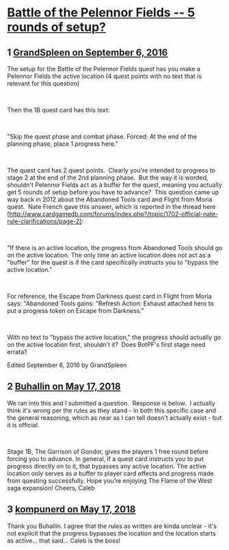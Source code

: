 # [Battle of the Pelennor Fields -- 5 rounds of setup?](https://community.fantasyflightgames.com/topic/229470-battle-of-the-pelennor-fields-5-rounds-of-setup/)

## 1 [GrandSpleen on September 6, 2016](https://community.fantasyflightgames.com/topic/229470-battle-of-the-pelennor-fields-5-rounds-of-setup/?do=findComment&comment=2402507)

The setup for the Battle of the Pelennor Fields quest has you make a Pelennor Fields the active location (4 quest points with no text that is relevant for this question)

 

Then the 1B quest card has this text:

 

"Skip the quest phase and combat phase.
Forced: At the end of the planning phase, place 1 progress here."

 

The quest card has 2 quest points.  Clearly you're intended to progress to stage 2 at the end of the 2nd planning phase.  But the way it is worded, shouldn't Pelennor Fields act as a buffer for the quest, meaning you actually get 5 rounds of setup before you have to advance?  This question came up way back in 2012 about the Abandoned Tools card and Flight from Moria quest.  Nate French gave this answer, which is reported in the thread here [http://www.cardgamedb.com/forums/index.php?/topic/1702-official-nate-rule-clarifications/page-2]:

 

"If there is an active location, the progress from Abandoned Tools should go on the active location. The only time an active location does not act as a "buffer" for the quest is if the card specifically instructs you to "bypass the active location."

 

For reference, the Escape from Darkness quest card in Flight from Moria says: "Abandoned Tools gains: "Refresh Action: Exhaust attached hero to put a progress token on Escape from Darkness." 

 

With no text to "bypass the active location," the progress should actually go on the active location first, shouldn't it?  Does BotPF's first stage need errata?

Edited September 6, 2016 by GrandSpleen

## 2 [Buhallin on May 17, 2018](https://community.fantasyflightgames.com/topic/229470-battle-of-the-pelennor-fields-5-rounds-of-setup/?do=findComment&comment=3335025)

We ran into this and I submitted a question.  Response is below.  I actually think it's wrong per the rules as they stand - in both this specific case and the general reasoning, which as near as I can tell doesn't actually exist - but it is official.

 

Stage 1B, The Garrison of Gondor, gives the players 1 free round before forcing you to advance. In general, if a quest card instructs you to put progress directly on to it, that bypasses any active location. The active location only serves as a buffer to player card effects and progress made from questing successfully.
Hope you’re enjoying The Flame of the West saga expansion!
Cheers,
Caleb

## 3 [kompunerd on May 17, 2018](https://community.fantasyflightgames.com/topic/229470-battle-of-the-pelennor-fields-5-rounds-of-setup/?do=findComment&comment=3335248)

Thank you Buhallin. I agree that the rules as written are kinda unclear - it's not explicit that the progress bypasses the location and the location starts as active... that said... Caleb is the boss!

